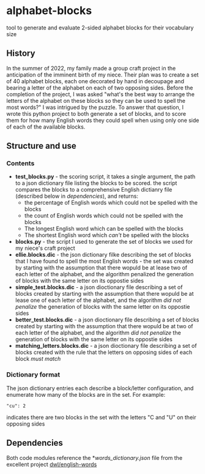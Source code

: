 # alphabet-blocks
tool to generate and evaluate 2-sided alphabet blocks for their vocabulary size
## History
In the summer of 2022, my family made a group craft project in the anticipation of the imminent birth of my niece. Their plan was to create a set of 40 alphabet blocks, each one decorated by hand in decoupage and bearing a letter of the alphabet on each of two opposing sides. Before the completion of the project, I was asked "what's the best way to arrange the letters of the alphabet on these blocks so they can be used to spell the most words?" I was intrigued by the puzzle.
To answer that question, I wrote this python project to both generate a set of blocks, and to score them for how many English words they could spell when using only one side of each of the available blocks.
## Structure and use
### Contents
* **test_blocks.py** - the scoring script, it takes a single argument, the path to a json dictionary file listing the blocks to be scored. the script compares the blocks to a comprehensive English dictianry file (described below in *dependencies*), and returns:
  * the percentage of English words which could not be spelled with the blocks
  * the count of English words which could not be spelled with the blocks
  * The longest English word which can be spelled with the blocks
  * The shortest English word which *can't* be spelled with the blocks
* **blocks.py** - the script I used to generate the set of blocks we used for my niece's craft project
* **ellie.blocks.dic** - the json dictionary filke describing the set of blocks that I have found to spell the most English words - the set was created by starting with the assumption that there wopuld be at lease two of each letter of the alphabet, and the algorithm penalized the generation of blocks with the same letter on its oppostie sides
* **simple_test.blocks.dic** - a json dioctionary file describing a set of blocks created by starting with the assumption that there wopuld be at lease one of each letter of the alphabet, and the algorithm *did not penalize* the generation of blocks with the same letter on its oppostie sides
* **better_test.blocks.dic** - a json dioctionary file describing a set of blocks created by starting with the assumption that there wopuld be at two of each letter of the alphabet, and the algorithm *did not penalize* the generation of blocks with the same letter on its oppostie sides
* **matching_letters.blocks.dic** - a json dioctionary file describing a set of blocks created with the rule that the letters on opposing sides of each block *must match*
### Dictionary format
The json dictionary entries each describe a block/letter configuration, and enumerate how many of the blocks are in the set. For example:
```
"cu": 2
```
indicates there are two blocks in the set with the letters "C and "U" on their opposing sides
## Dependencies
Both code modules reference the **words_dictionary.json* file from the excellent project [dwl/english-words](https://github.com/dwyl/english-words)
